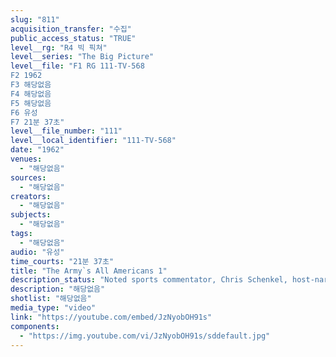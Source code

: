 ```yaml
---
slug: "811"
acquisition_transfer: "수집"
public_access_status: "TRUE"
level__rg: "R4 빅 픽쳐"
level__series: "The Big Picture"
level__file: "F1 RG 111-TV-568
F2 1962
F3 해당없음
F4 해당없음
F5 해당없음
F6 유성
F7 21분 37초"
level__file_number: "111"
level__local_identifier: "111-TV-568"
date: "1962"
venues: 
  - "해당없음"
sources: 
  - "해당없음"
creators: 
  - "해당없음"
subjects: 
  - "해당없음"
tags: 
  - "해당없음"
audio: "유성"
time_courts: "21분 37초"
title: "The Army`s All Americans 1"
description_status: "Noted sports commentator, Chris Schenkel, host-narrates this story of Army sports. Famous athletes from the past are featured."
description: "해당없음"
shotlist: "해당없음"
media_type: "video"
link: "https://youtube.com/embed/JzNyobOH91s"
components: 
  - "https://img.youtube.com/vi/JzNyobOH91s/sddefault.jpg"
---
```

